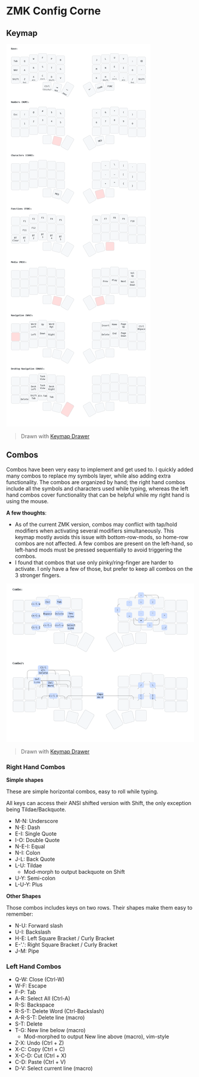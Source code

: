 # ZMK Config Corne

## Keymap

<img src="img/corne_keymap.png">

> Drawn with [Keymap Drawer](/caksoylar/keymap-drawer)

## Combos

Combos have been very easy to implement and get used to. I quickly added many combos to replace my symbols layer, while also adding extra functionality. The combos are organized by hand; the right hand combos include all the symbols and characters used while typing, whereas the left hand combos cover functionality that can be helpful while my right hand is using the mouse.

**A few thoughts**:

* As of the current ZMK version, combos may conflict with tap/hold modifiers when activating several modifiers simultaneously. This keymap mostly avoids this issue with bottom-row-mods, so home-row combos are not affected. A few combos are present on the left-hand, so left-hand mods must be pressed sequentially to avoid triggering the combos.
* I found that combos that use only pinky/ring-finger are harder to activate. I only have a few of those, but prefer to keep all combos on the 3 stronger fingers.

<img src="img/corne_combos_map.png">

> Drawn with [Keymap Drawer](/caksoylar/keymap-drawer)

### Right Hand Combos

**Simple shapes**

These are simple horizontal combos, easy to roll while typing. 

All keys can access their ANSI shifted version with Shift, the only exception being Tildae/Backquote.

* M-N: Underscore
* N-E: Dash
* E-I: Single Quote
* I-O: Double Quote
* N-E-I: Equal
* N-I: Colon
* J-L: Back Quote
* L-U: Tildae 
  * Mod-morph to output backquote on Shift
* U-Y: Semi-colon
* L-U-Y: Plus

**Other Shapes**

Those combos includes keys on two rows. Their shapes make them easy to remember:

* N-U: Forward slash
* U-I: Backslash
* H-E: Left Square Bracket / Curly Bracket
* E-'.': Right Square Bracket / Curly Bracket
* J-M: Pipe

### Left Hand Combos

* Q-W: Close (Ctrl-W)
* W-F: Escape
* F-P: Tab
* A-R: Select All (Ctrl-A)
* R-S: Backspace
* R-S-T: Delete Word (Ctrl-Backslash)
* A-R-S-T: Delete line (macro)
* S-T: Delete
* T-G: New line below (macro)
  * Mod-morphed to output New line above (macro), vim-style
* Z-X: Undo (Ctrl + Z)
* X-C: Copy (Ctrl + C)
* X-C-D: Cut (Ctrl + X)
* C-D: Paste (Ctrl + V)
* D-V: Select current line (macro)